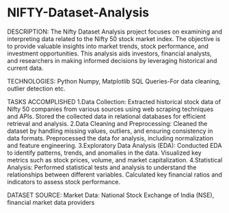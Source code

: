# NIFTY-Dataset-Analysis
DESCRIPTION: 
The Nifty Dataset Analysis project focuses on examining and interpreting data related to the Nifty 50 stock market index. The objective is to provide valuable insights into market trends, stock performance, and investment opportunities. This analysis aids investors, financial analysts, and researchers in making informed decisions by leveraging historical and current data.

TECHNOLOGIES:
Python
Numpy, Matplotlib
SQL Queries-For data cleaning, outlier detection etc.

TASKS ACCOMPLISHED
1.Data Collection:
Extracted historical stock data of Nifty 50 companies from various sources using web scraping techniques and APIs.
Stored the collected data in relational databases for efficient retrieval and analysis.
2.Data Cleaning and Preprocessing:
Cleaned the dataset by handling missing values, outliers, and ensuring consistency in data formats.
Preprocessed the data for analysis, including normalization and feature engineering.
3.Exploratory Data Analysis (EDA):
Conducted EDA to identify patterns, trends, and anomalies in the data.
Visualized key metrics such as stock prices, volume, and market capitalization.
4.Statistical Analysis:
Performed statistical tests and analysis to understand the relationships between different variables.
Calculated key financial ratios and indicators to assess stock performance.

DATASET SOURCE:
Market Data: National Stock Exchange of India (NSE), financial market data providers
